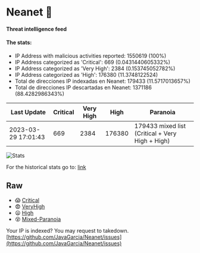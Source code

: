 # Neanet :hocho:
#### Threat intelligence feed
#### The stats:

- IP Address with malicious activities reported: 1550619 (100%)
- IP Address categorized as 'Critical':  669 (0.0431440605332%)
- IP Address categorized as 'Very High':  2384 (0.153745052782%)
- IP Address categorized as 'High':  176380 (11.3748122524)
- Total de direcciones IP indexadas en Neanet:  179433 (11.5717013657%)
- Total de direcciones IP descartadas en Neanet:  1371186 (88.4282986343%)

| Last Update | Critical | Very High | High | Paranoia |
| --- | --- | --- | --- | --- |
| 2023-03-29 17:01:43 | 669 | 2384 | 176380 | 179433 mixed list (Critical + Very High + High)|

![Stats](https://docs.google.com/spreadsheets/d/e/2PACX-1vSnaNMIXVabIpDJjufMlzH7poXnshF3mgd8Is1g9ytUEzVsP5my4Trn8f-xkoLLQ38xpL3HtmUexLo6/pubchart?oid=501124687&format=image)

For the historical stats go to: [link](/stats.csv)
## Raw
- :scream: [Critical](https://raw.githubusercontent.com/JavaGarcia/Neanet/master/blacklists/neanet_critical.txt)
- :fearful: [VeryHigh](https://raw.githubusercontent.com/JavaGarcia/Neanet/master/blacklists/neanet_veryHigh.txtt)
- :frowning: [High](https://raw.githubusercontent.com/JavaGarcia/Neanet/master/blacklists/neanet_high.txt)
- :dizzy_face: [Mixed-Paranoia](https://raw.githubusercontent.com/JavaGarcia/Neanet/master/blacklists/neanet_all.txt)


Your IP is indexed? You may request to takedown. [https://github.com/JavaGarcia/Neanet/issues](https://github.com/JavaGarcia/Neanet/issues)




































































































































































































































































































































































































































































































































































































































































































































































































































































































































































































































































































































































































































































































































































































































































































































































































































































































































































































































































































































































































































































































































































































































































































































































































































































































































































































































































































































































































































































































































































































































































































































































































































































































































































































































































































































































































































































































































































































































































































































































































































































































































































































































































































































































































































































































































































































































































































































































































































































































































































































































































































































































































































































































































































































































































































































































































































































































































































































































































































































































































































































































































































































































































































































































































































































































































































































































































































































































































































































































































































































































































































































































































































































































































































































































































































































































































































































































































































































































































































































































































































































































































































































































































































































































































































































































































































































































































































































































































































































































































































































































































































































































































































































































































































































































































































































































































































































































































































































































































































































































































































































































































































































































































































































































































































